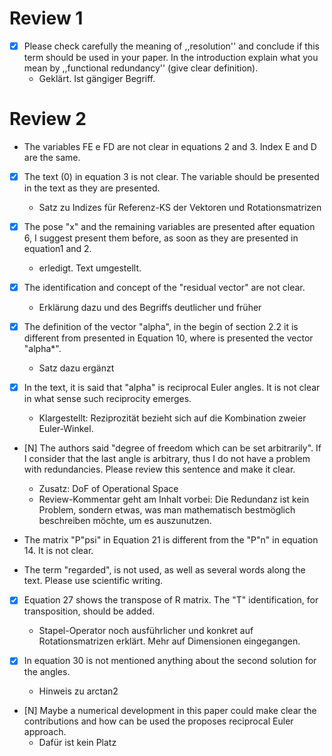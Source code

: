 # Review 1

* [x] Please check carefully the meaning of ,,resolution\'\' and conclude if this term should be used in your paper. In the introduction explain what you mean by ,,functional redundancy\'\' (give clear definition).
  * Geklärt. Ist gängiger Begriff.

# Review 2

* The variables FE e FD are not clear in equations 2 and 3. Index E and D are the same.

* [x] The text (0) in equation 3 is not clear. The variable should be presented in the text as they are presented.
  * Satz zu Indizes für Referenz-KS der Vektoren und Rotationsmatrizen

* [x] The pose \"x\" and the remaining variables are presented after equation 6, I suggest present them before, as soon as they are presented in equation1 and 2.
  * erledigt. Text umgestellt.

* [x] The identification and concept of the \"residual vector\" are not clear.
  * Erklärung dazu und des Begriffs deutlicher und früher

* [x] The definition of the vector \"alpha\", in the begin of section 2.2 it is different from presented in Equation 10, where is presented the vector \"alpha*\".
  * Satz dazu ergänzt

* [x] In the text, it is said that \"alpha\" is reciprocal Euler angles. It is not clear in what sense such reciprocity emerges.
  * Klargestellt: Reziprozität bezieht sich auf die Kombination zweier Euler-Winkel.

* [N] The authors said \"degree of freedom which can be set arbitrarily\". If I consider that the last angle is arbitrary, thus I do not have a problem with redundancies. Please review this sentence and make it clear.
  * Zusatz: DoF of Operational Space
  * Review-Kommentar geht am Inhalt vorbei: Die Redundanz ist kein Problem, sondern etwas, was man mathematisch bestmöglich beschreiben möchte, um es auszunutzen.

* The matrix \"P\"psi\" in Equation 21 is different from the \"P\"n\" in equation 14. It is not clear.

* The term \"regarded\", is not used, as well as several words along the text. Please use scientific writing.

* [x] Equation 27 shows the transpose of R matrix. The \"T\" identification, for transposition, should be added.
  * Stapel-Operator noch ausführlicher und konkret auf Rotationsmatrizen erklärt. Mehr auf Dimensionen eingegangen.

* [x] In equation 30 is not mentioned anything about the second solution for the angles.
  * Hinweis zu arctan2

* [N] Maybe a numerical development in this paper could make clear the contributions and how can be used the proposes reciprocal Euler approach.
  * Dafür ist kein Platz
